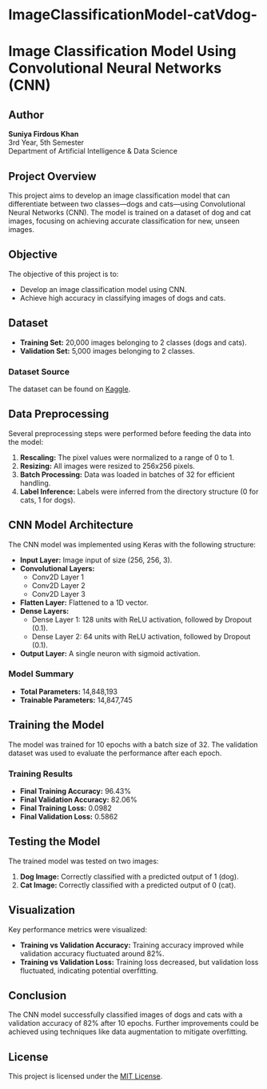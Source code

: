 # ImageClassificationModel-catVdog-
# Image Classification Model Using Convolutional Neural Networks (CNN)

## Author
**Suniya Firdous Khan**  
3rd Year, 5th Semester  
Department of Artificial Intelligence & Data Science  

## Project Overview
This project aims to develop an image classification model that can differentiate between two classes—dogs and cats—using Convolutional Neural Networks (CNN). The model is trained on a dataset of dog and cat images, focusing on achieving accurate classification for new, unseen images.

## Objective
The objective of this project is to:
- Develop an image classification model using CNN.
- Achieve high accuracy in classifying images of dogs and cats.

## Dataset
- **Training Set:** 20,000 images belonging to 2 classes (dogs and cats).
- **Validation Set:** 5,000 images belonging to 2 classes.

### Dataset Source
The dataset can be found on [Kaggle](https://www.kaggle.com/datasets/salader/dogs-vs-cats).

## Data Preprocessing
Several preprocessing steps were performed before feeding the data into the model:
1. **Rescaling:** The pixel values were normalized to a range of 0 to 1.
2. **Resizing:** All images were resized to 256x256 pixels.
3. **Batch Processing:** Data was loaded in batches of 32 for efficient handling.
4. **Label Inference:** Labels were inferred from the directory structure (0 for cats, 1 for dogs).

## CNN Model Architecture
The CNN model was implemented using Keras with the following structure:
- **Input Layer:** Image input of size (256, 256, 3).
- **Convolutional Layers:** 
  - Conv2D Layer 1
  - Conv2D Layer 2
  - Conv2D Layer 3
- **Flatten Layer:** Flattened to a 1D vector.
- **Dense Layers:** 
  - Dense Layer 1: 128 units with ReLU activation, followed by Dropout (0.1).
  - Dense Layer 2: 64 units with ReLU activation, followed by Dropout (0.1).
- **Output Layer:** A single neuron with sigmoid activation.

### Model Summary
- **Total Parameters:** 14,848,193
- **Trainable Parameters:** 14,847,745

## Training the Model
The model was trained for 10 epochs with a batch size of 32. The validation dataset was used to evaluate the performance after each epoch.

### Training Results
- **Final Training Accuracy:** 96.43%
- **Final Validation Accuracy:** 82.06%
- **Final Training Loss:** 0.0982
- **Final Validation Loss:** 0.5862

## Testing the Model
The trained model was tested on two images:
1. **Dog Image:** Correctly classified with a predicted output of 1 (dog).
2. **Cat Image:** Correctly classified with a predicted output of 0 (cat).

## Visualization
Key performance metrics were visualized:
- **Training vs Validation Accuracy:** Training accuracy improved while validation accuracy fluctuated around 82%.
- **Training vs Validation Loss:** Training loss decreased, but validation loss fluctuated, indicating potential overfitting.

## Conclusion
The CNN model successfully classified images of dogs and cats with a validation accuracy of 82% after 10 epochs. Further improvements could be achieved using techniques like data augmentation to mitigate overfitting.

## License
This project is licensed under the [MIT License](LICENSE).

